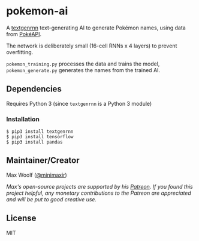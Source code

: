# pokemon-ai

A [textgenrnn](https://github.com/minimaxir/textgenrnn) text-generating AI to generate Pokémon names, using data from [PokéAPI](https://pokeapi.co).

The network is deliberately small (16-cell RNNs x 4 layers) to prevent overfitting.

`pokemon_training.py` processes the data and trains the model, `pokemon_generate.py` generates the names from the trained AI.

## Dependencies

Requires Python 3 (since `textgenrnn` is a Python 3 module)

### Installation

```
$ pip3 install textgenrnn
$ pip3 install tensorflow
$ pip3 install pandas
``` 

## Maintainer/Creator

Max Woolf ([@minimaxir](http://minimaxir.com))

*Max's open-source projects are supported by his [Patreon](https://www.patreon.com/minimaxir). If you found this project helpful, any monetary contributions to the Patreon are appreciated and will be put to good creative use.*

## License

MIT
